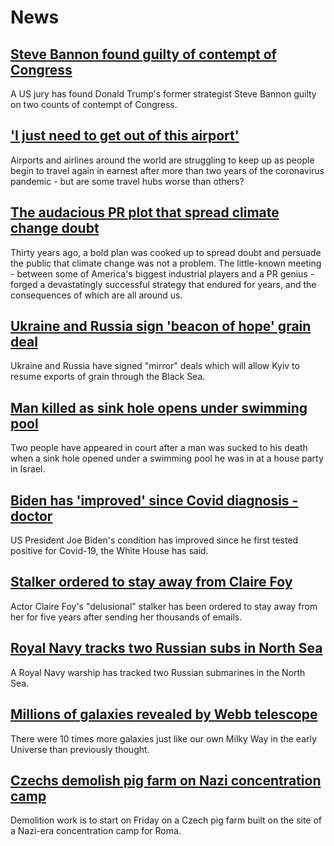# News
## [Steve Bannon found guilty of contempt of Congress](https://www.bbc.com/news/world-us-canada-62259034)
A US jury has found Donald Trump's former strategist Steve Bannon guilty on two counts of contempt of Congress.
## ['I just need to get out of this airport'](https://www.bbc.com/news/world-us-canada-62216557)
Airports and airlines around the world are struggling to keep up as people begin to travel again in earnest after more than two years of the coronavirus pandemic - but are some travel hubs worse than others? 
## [The audacious PR plot that spread climate change doubt](https://www.bbc.com/news/science-environment-62225696)
Thirty years ago, a bold plan was cooked up to spread doubt and persuade the public that climate change was not a problem. The little-known meeting - between some of America's biggest industrial players and a PR genius - forged a devastatingly successful strategy that endured for years, and the consequences of which are all around us. 
## [Ukraine and Russia sign 'beacon of hope' grain deal](https://www.bbc.com/news/world-europe-62268070)
Ukraine and Russia have signed "mirror" deals which will allow Kyiv to resume exports of grain through the Black Sea.
## [Man killed as sink hole opens under swimming pool](https://www.bbc.com/news/world-middle-east-62265898)
Two people have appeared in court after a man was sucked to his death when a sink hole opened under a swimming pool he was in at a house party in Israel.
## [Biden has 'improved' since Covid diagnosis - doctor](https://www.bbc.com/news/world-us-canada-62271499)
US President Joe Biden's condition has improved since he first tested positive for Covid-19, the White House has said. 
## [Stalker ordered to stay away from Claire Foy](https://www.bbc.com/news/uk-england-london-62266040)
Actor Claire Foy's "delusional" stalker has been ordered to stay away from her for five years after sending her thousands of emails.
## [Royal Navy tracks two Russian subs in North Sea](https://www.bbc.com/news/uk-62271528)
A Royal Navy warship has tracked two Russian submarines in the North Sea.
## [Millions of galaxies revealed by Webb telescope](https://www.bbc.com/news/science-environment-62259492)
There were 10 times more galaxies just like our own Milky Way in the early Universe than previously thought. 
## [Czechs demolish pig farm on Nazi concentration camp](https://www.bbc.com/news/world-europe-62263340)
Demolition work is to start on Friday on a Czech pig farm built on the site of a Nazi-era concentration camp for Roma.
